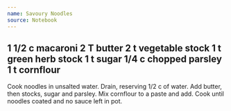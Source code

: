 ```yaml
---
name: Savoury Noodles
source: Notebook
---
```

1 1/2 c macaroni
2 T butter
2 t vegetable stock
1 t green herb stock
1 t sugar
1/4 c chopped parsley
1 t cornflour
---
Cook noodles in unsalted water.  Drain, reserving 1/2 c of water.  Add butter, then stocks, sugar and parsley.  Mix cornflour to a paste and add.  Cook until noodles coated and no sauce left in pot.

